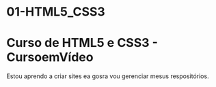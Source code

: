 # 01-HTML5_CSS3
 <h1>Curso de HTML5 e CSS3 - CursoemVídeo</h1> 

Estou aprendo a criar sites ea gosra vou gerenciar mesus respositórios.